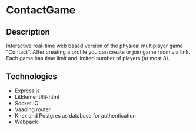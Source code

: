 # ContactGame
## Description
Interactive real-time web based version of the physical multiplayer game "Contact". 
After creating a profile you can create or join game room via link.
Each game has time limit and limited number of players (at most 8).

## Technologies 
- Express.js
- LitElement/lit-html
- Socket.IO
- Vaading router
- Knex and Postgres as database for authentication
- Webpack
